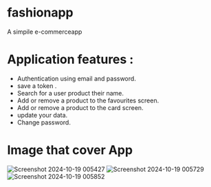 # fashionapp

A simpile e-commerceapp

# Application features :
- Authentication using email and password.
- save a token .
- Search for a user product their name.
- Add or remove a product to the favourites screen.
- Add or remove a product to the card screen.
- update your data.
- Change password.
# Image that cover App
![Screenshot 2024-10-19 005427](https://github.com/user-attachments/assets/0a6ae476-74ff-4567-9688-e53a53d8059e)
![Screenshot 2024-10-19 005729](https://github.com/user-attachments/assets/66ffd3e6-802a-4ae1-98fe-ba400083a160)
![Screenshot 2024-10-19 005852](https://github.com/user-attachments/assets/38c62b9c-7e64-47ac-8280-316f42e327f5)

